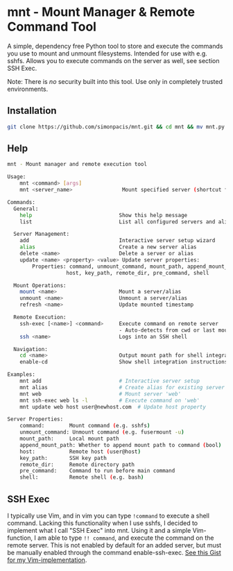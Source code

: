 # mnt - Mount Manager & Remote Command Tool

A simple, dependency free Python tool to store and execute the commands you use to mount and unmount filesystems. Intended for use with e.g. sshfs. Allows you to execute commands on the server as well, see section SSH Exec.

Note: There is *no* security built into this tool. Use only in completely trusted environments.

## Installation
```bash
git clone https://github.com/simonpacis/mnt.git && cd mnt && mv mnt.py /usr/local/bin/mnt && sudo chmod +x /usr/local/bin/mnt
```

## Help 
```bash
mnt - Mount manager and remote execution tool

Usage:
    mnt <command> [args]
    mnt <server_name>                Mount specified server (shortcut for 'mnt mount')

Commands:
  General:
    help                            Show this help message
    list                            List all configured servers and aliases

  Server Management:
    add                             Interactive server setup wizard
    alias                           Create a new server alias
    delete <name>                   Delete a server or alias
    update <name> <property> <value> Update server properties:
        Properties: command, unmount_command, mount_path, append_mount_path,
                   host, key_path, remote_dir, pre_command, shell

  Mount Operations:
    mount <name>                    Mount a server/alias
    unmount <name>                  Unmount a server/alias
    refresh <name>                  Update mounted timestamp

  Remote Execution:
    ssh-exec [<name>] <command>     Execute command on remote server
                                    - Auto-detects from cwd or last mounted
    ssh <name>                      Logs into an SSH shell

  Navigation:
    cd <name>                       Output mount path for shell integration
    enable-cd                       Show shell integration instructions

Examples:
    mnt add                         # Interactive server setup
    mnt alias                       # Create alias for existing server
    mnt web                         # Mount server 'web'
    mnt ssh-exec web ls -l          # Execute command on 'web'
    mnt update web host user@newhost.com  # Update host property

Server Properties:
    command:        Mount command (e.g. sshfs)
    unmount_command: Unmount command (e.g. fusermount -u)
    mount_path:     Local mount path
    append_mount_path: Whether to append mount path to command (bool)
    host:           Remote host (user@host)
    key_path:       SSH key path
    remote_dir:     Remote directory path
    pre_command:    Command to run before main command
    shell:          Remote shell (e.g. bash)
```

## SSH Exec
I typically use Vim, and in vim you can type ```!command``` to execute a shell command. Lacking this functionality when I use sshfs, I decided to implement what I call "SSH Exec" into mnt. Using it and a simple Vim-function, I am able to type ```!! command```, and execute the command on the remote server. This is not enabled by default for an added server, but must be manually enabled through the command enable-ssh-exec. [See this Gist for my Vim-implementation](https://gist.github.com/simonpacis/ac0bf1aa8587a152fa0de27dbdaa4b93).
